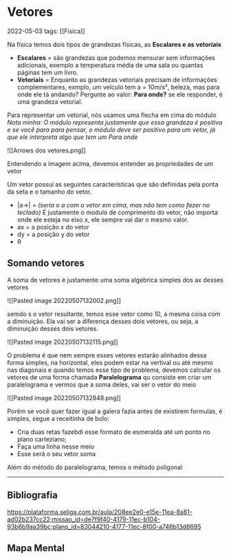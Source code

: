# Vetores
2022-05-03
tags: [[Fisica]]

Na física temos dois tipos de  grandezas físicas, as **Escalares e as vetoriais** 

* **Escalares** = são grandezas que podemos mensurar sem informações adicionais, exemplo a temperatura média de uma sala ou quantas páginas tem um livro.
* **Vetoriais** = Enquanto as grandezas vetoriais precisam de informações complementares, exmplo, um veículo tem a = 10m/s², beleza, mas para onde ele tá andando? Pergunte ao valor: **Para onde?** se ele responder, é uma grandeza vetorial.

Para representar um vetorial, nós usamos uma flecha em cima do módulo *Nota minha: O módulo representa justamente que essa grandeza é positiva e se você para para pensar, o módulo deve ser positivo para um vetor, já que ele interpreta algo que tem um Para onde* 

![[Arrows dos vetores.png]]

Entendendo a imagem acima, devemos entender as propriedades de um vetor

Um vetor possuí as seguintes características que são definidas pela ponta da seta e o tamanho do vetor.

* |a→| =  *(seria o a com o vetor em cima, mas não tem como fazer no teclado)* É justamente o modulo de comprimento do vetor, não importa onde ele esteja no eixo x, ele sempre vai dar o mesmo valor.
* ax = a posição x do vetor
* dy = a posição y do vetor
* θ 

## Somando vetores

A soma de vetores é justamente uma soma algebrica simples dos ax desses vetores

![[Pasted image 20220507132002.png]]

semdo s o vetor resultante, temos esse vetor como 10, a mesma coisa com a diminuição. Ela vai ser a diferença desses dois vetores, ou seja, a diminuição desses dois vetores.

![[Pasted image 20220507132115.png]]

O problema é que nem sempre esses vetores estarão alinhados dessa forma simples, na horizontal, eles podem estar na vertival ou até mesmo nas diagonais e quando temos esse tipo de problema, devemos calcular os vetores de uma forma chamada **Paralelograma** qu consiste em criar um paralelograma e vermos que a soma deles, vai ser o vetor do meio

![[Pasted image 20220507132848.png]]

Porém se você quer fazer igual a galera fazia antes de existirem formulas, é simples, segue a receitinha de bolo:

* Cria duas retas fazebdi esse formato de esmeralda até um ponto no plano carteziano;
* Faça uma linha nesse meio
* Esse será o seu vetor soma

Além do método do paralelograma, temos o método poligonal


-----------------------------------------------
## Bibliografia

https://plataforma.seliga.com.br/aula/208ee2e0-e15e-11ea-8a61-ad02b237cc22;missao_id=de7f9f40-4179-11ec-b104-93b6b9aa39bc;plano_id=83044210-4177-11ec-8f00-a746b13d8695

## Mapa Mental